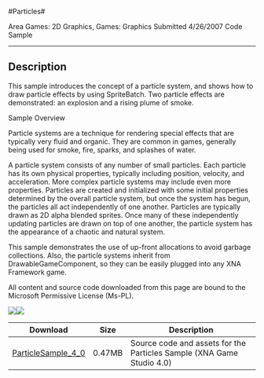 #Particles#

Area
Games: 2D Graphics, Games: Graphics
Submitted
4/26/2007
Code Sample

---

## Description

This sample introduces the concept of a particle system, and shows how to draw particle effects by using SpriteBatch. Two particle effects are demonstrated: an explosion and a rising plume of smoke.

Sample Overview

Particle systems are a technique for rendering special effects that are typically very fluid and organic. They are common in games, generally being used for smoke, fire, sparks, and splashes of water.

A particle system consists of any number of small particles. Each particle has its own physical properties, typically including position, velocity, and acceleration. More complex particle systems may include even more properties. Particles are created and initialized with some initial properties determined by the overall particle system, but once the system has begun, the particles all act independently of one another. Particles are typically drawn as 2D alpha blended sprites. Once many of these independently updating particles are drawn on top of one another, the particle system has the appearance of a chaotic and natural system.

This sample demonstrates the use of up-front allocations to avoid garbage collections. Also, the particle systems inherit from DrawableGameComponent, so they can be easily plugged into any XNA Framework game.


All content and source code downloaded from this page are bound to the Microsoft Permissive License (Ms-PL).

![](https://github.com/simondarksidej/XNAGameStudio/blob/master/Images/XNA_Particle_01_small.jpg?raw=true)![](https://github.com/simondarksidej/XNAGameStudio/blob/master/Images/XNA_Particle_02_small.jpg?raw=true)

	

Download | Size | Description
---|---|---|
[ParticleSample_4_0](https://github.com/simondarksidej/XNAGameStudio/tree/master/Samples/ParticleSample_4_0) | 0.47MB | Source code and assets for the Particles Sample (XNA Game Studio 4.0) 